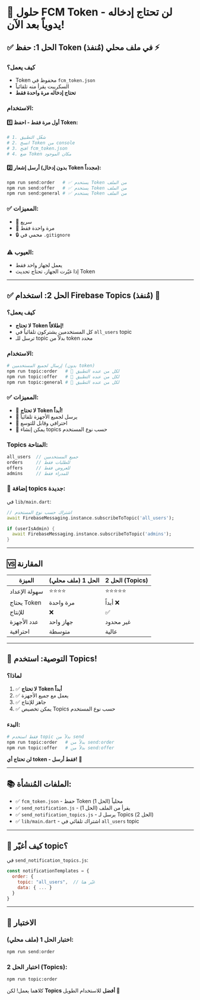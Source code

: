 # 🎯 حلول FCM Token - لن تحتاج إدخاله يدوياً بعد الآن!

## ✅ الحل 1: حفظ Token في ملف محلي (مُنفذ) ⚡

### كيف يعمل؟
- Token محفوظ في `fcm_token.json`
- السكريبت يقرأ منه تلقائياً
- **تحتاج إدخاله مرة واحدة فقط**

### الاستخدام:

#### 1️⃣ أول مرة فقط - احفظ Token:
```bash
# 1. شغّل التطبيق
# 2. انسخ Token من console
# 3. افتح fcm_token.json
# 4. ضع Token مكان الموجود
```

#### 2️⃣ أرسل إشعار (بدون إدخال Token مجدداً):
```bash
npm run send:order   # ✅ يستخدم Token من الملف
npm run send:offer   # ✅ يستخدم Token من الملف
npm run send:general # ✅ يستخدم Token من الملف
```

### ✅ المميزات:
- 🚀 سريع
- 📝 مرة واحدة فقط
- 🔒 محمي في `.gitignore`

### ⚠️ العيوب:
- يعمل لجهاز واحد فقط
- إذا غيّرت الجهاز، تحتاج تحديث Token

---

## ✅ الحل 2: استخدام Firebase Topics (مُنفذ) 🎯

### كيف يعمل؟
- **لا تحتاج Token إطلاقاً!**
- كل المستخدمين يشتركون تلقائياً في `all_users` topic
- ترسل للـ topic بدلاً من token محدد

### الاستخدام:

```bash
# إرسال لجميع المستخدمين (بدون token)
npm run topic:order   # 📢 لكل من عنده التطبيق
npm run topic:offer   # 📢 لكل من عنده التطبيق
npm run topic:general # 📢 لكل من عنده التطبيق
```

### ✅ المميزات:
- 🚀 **لا تحتاج Token أبداً!**
- 📢 يرسل لجميع الأجهزة تلقائياً
- 🎯 احترافي وقابل للتوسع
- 👥 يمكن إنشاء topics حسب نوع المستخدم

### Topics المتاحة:
```javascript
all_users  // جميع المستخدمين
orders     // للطلبات فقط
offers     // للعروض فقط
admins     // للمدراء فقط
```

### 📝 إضافة topics جديدة:

في `lib/main.dart`:
```dart
// اشتراك حسب نوع المستخدم
await FirebaseMessaging.instance.subscribeToTopic('all_users');

if (userIsAdmin) {
  await FirebaseMessaging.instance.subscribeToTopic('admins');
}
```

---

## 🆚 المقارنة

| الميزة | الحل 1 (ملف محلي) | الحل 2 (Topics) |
|--------|-------------------|-----------------|
| سهولة الإعداد | ⭐⭐⭐⭐ | ⭐⭐⭐⭐⭐ |
| يحتاج Token | مرة واحدة | أبداً ❌ |
| للإنتاج | ❌ | ✅ |
| عدد الأجهزة | جهاز واحد | غير محدود |
| احترافية | متوسطة | عالية |

---

## 🚀 التوصية: استخدم Topics!

### لماذا؟
1. ✅ **لا تحتاج Token أبداً**
2. ✅ يعمل مع جميع الأجهزة
3. ✅ جاهز للإنتاج
4. ✅ يمكن تخصيص Topics حسب نوع المستخدم

### البدء:

```bash
# فقط استخدم topic بدلاً من send
npm run topic:order   # بدلاً من send:order
npm run topic:offer   # بدلاً من send:offer
```

**لن تحتاج أي token - فقط أرسل!** 🎉

---

## 📚 الملفات المُنشأة:

- ✅ `fcm_token.json` - حفظ Token محلياً (الحل 1)
- ✅ `send_notification.js` - يقرأ من الملف (الحل 1)
- ✅ `send_notification_topics.js` - يرسل لـ Topics (الحل 2)
- ✅ `lib/main.dart` - اشتراك تلقائي في `all_users` topic

---

## 🔧 كيف أغيّر topic؟

في `send_notification_topics.js`:

```javascript
const notificationTemplates = {
  order: {
    topic: "all_users",  // غيّر هنا
    data: { ... }
  }
}
```

---

## 🧪 الاختبار

### اختبار الحل 1 (ملف محلي):
```bash
npm run send:order
```

### اختبار الحل 2 (Topics):
```bash
npm run topic:order
```

كلاهما يعمل! لكن **Topics أفضل** للاستخدام الطويل 🎯
